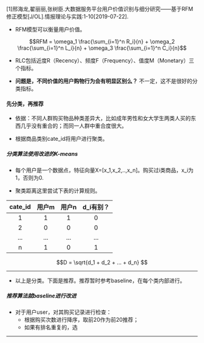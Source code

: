 [1]邢海龙,翟丽丽,张树臣.大数据服务平台用户价值识别与细分研究——基于RFM修正模型[J/OL].情报理论与实践:1-10[2019-07-22].
- RFM模型可以衡量用户价值。

$$RFM = \omega_1 \frac{\sum_{i=1}^n R_i}{n} + \omega_2 \frac{\sum_{i=1}^n L_i}{n} + \omega_3 \frac{\sum_{i=1}^n C_i}{n}$$

- RLC包括近度R（Recency）、频度F（Frequency）、值度M（Monetary）三个指标。

- **问题是，不同价值的用户购物行为会有明显区别么？** 不一定，这不是很好的分类指标。

#### 先分类，再推荐

- 依据：不同人群购买物品种类差异大，比如成年男性和女大学生两类人买的东西几乎没有重合的；而同一人群中重合度很大。

- 根据商品类别cate_id将用户进行聚类。

##### 分类算法使用改进的K-means

- 每个用户是一个数据点，特征向量X=[x_1,x_2,..,x_n]。购买过i类商品，x_i为1，否则为0.

- 聚类距离这里尝试下表的计算规则。

| cate_id  | 用户m  | 用户n  | d_i有别？ |
| :------------: | :------------: | :------------: | :------------: |
|  1 |  1 |  1 | 0  |
|  2 |  0 | 0 |  0 |
| ... | ... | ... | ... |
|  n |  1 |  0|  1 |

$$D = \sqrt{d_1 + d_2 + ... + d_n} $$

****

- 以上是分类。下面是推荐。推荐暂时参考baseline，在每个类内部进行。

##### 推荐算法就baseline进行改进

- 对于用户user，对其购买记录进行检查：
    - 根据购买次数进行降序，取前20作为前20推荐；
    - 如果有排名重复的，选

****